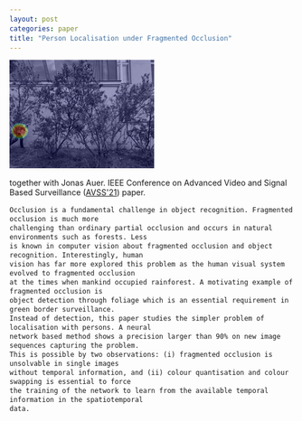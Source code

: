 ```yaml
---
layout: post
categories: paper
title: "Person Localisation under Fragmented Occlusion"
---
```


![Image](/assets/images/pflugfelder21avss.gif)

together with Jonas Auer. IEEE Conference on Advanced Video and Signal Based Surveillance ([AVSS'21](https://doi.org/10.1109/AVSS52988.2021.9663791)) paper.

```
Occlusion is a fundamental challenge in object recognition. Fragmented occlusion is much more
challenging than ordinary partial occlusion and occurs in natural environments such as forests. Less
is known in computer vision about fragmented occlusion and object recognition. Interestingly, human
vision has far more explored this problem as the human visual system evolved to fragmented occlusion
at the times when mankind occupied rainforest. A motivating example of fragmented occlusion is
object detection through foliage which is an essential requirement in green border surveillance.
Instead of detection, this paper studies the simpler problem of localisation with persons. A neural
network based method shows a precision larger than 90% on new image sequences capturing the problem.
This is possible by two observations: (i) fragmented occlusion is unsolvable in single images
without temporal information, and (ii) colour quantisation and colour swapping is essential to force
the training of the network to learn from the available temporal information in the spatiotemporal
data.
```
